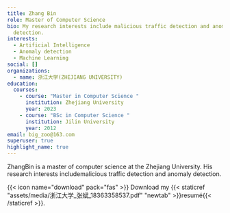 ```yaml
---
title: Zhang Bin
role: Master of Computer Science
bio: My research interests include malicious traffic detection and anomaly
  detection.
interests:
  - Artificial Intelligence
  - Anomaly detection
  - Machine Learning
social: []
organizations:
  - name: 浙江大学(ZHEJIANG UNIVERSITY)
education:
  courses:
    - course: "Master in Computer Science "
      institution: Zhejiang University
      year: 2023
    - course: "BSc in Computer Science "
      institution: Jilin University
      year: 2012
email: big_zoo@163.com
superuser: true
highlight_name: true
---
```

ZhangBin is a master of computer science at the Zhejiang University. His research interests includemalicious traffic detection and anomaly detection. 

{{< icon name="download" pack="fas" >}} Download my {{< staticref "assets/media/浙江大学_张斌_18363358537.pdf" "newtab" >}}resumé{{< /staticref >}}.
